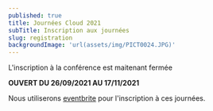 ```yaml
---
published: true
title: Journées Cloud 2021
subTitle: Inscription aux journées
slug: registration
backgroundImage: 'url(assets/img/PICT0024.JPG)'
---
```


L'inscription à la conférence est maitenant fermée

**OUVERT DU 26/09/2021 AU 17/11/2021**

Nous utiliserons [eventbrite](https://www.eventbrite.fr/) pour l'inscription à ces journées.

